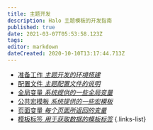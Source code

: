 ```yaml
---
title: 主题开发
description: Halo 主题模板的开发指南
published: true
date: 2021-03-07T05:53:58.123Z
tags: 
editor: markdown
dateCreated: 2020-10-10T13:17:44.713Z
---
```


- [准备工作 *主题开发的环境搭建*](/developer-guide/theme/prepare)
- [配置文件 *主题配置文件的说明*](/developer-guide/theme/config-files)
- [全局变量 *系统提供的一些全局变量*](/developer-guide/theme/global-variable)
- [公共宏模板 *系统提供的一些宏模板*](/developer-guide/theme/public-template-tag)
- [页面变量 *每个页面所返回的变量*](/developer-guide/theme/page-variable)
- [模板标签 *用于获取数据的模板标签*](/developer-guide/theme/template-tag)
{.links-list}
<!--
- [常用代码片段示例 *一些常用的代码片段示例*](#)
-->